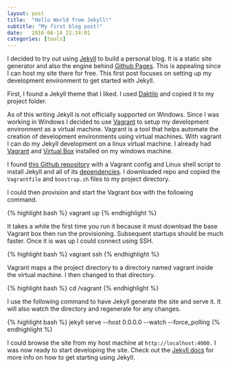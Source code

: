 ```yaml
---
layout: post
title:  "Hello World from Jekyll!"
subtitle: "My first blog post!"
date:   2016-06-14 22:34:01
categories: [tools]
---
```

I decided to try out using [Jekyll][jekyll] to build a personal blog. It is a static site generator and also the engine behind [Github Pages][gh-pages]. This is appealing since I can host my site there for free. This first post focuses on setting up my development environment to get started with Jekyll.

First, I found a Jekyll theme that I liked. I used [Daktilo](https://github.com/kronik3r/daktilo) and copied it to my project folder.

As of this writing Jekyll is not officially supported on Windows. Since I was working in Windows I decided to use [Vagrant][vagrant] to setup my development environment as a virtual machine. Vagrant is a tool that helps automate the creation of development environments using virtual machines. With vagrant I can do my Jekyll development on a linux virtual machine. I already had [Vagrant][vagrant] and [Virtual Box][vbox] installed on my windows machine. 

I found [this Github repository](https://github.com/jsturtevant/jekyll-vagrant) with a Vagrant config and Linux shell script to install Jekyll and all of its [dependencies][jekyll-install]. I downloaded repo and copied the `Vagrantfile` and `boostrap.sh` files to my project directory.

I could then provision and start the Vagrant box with the following command.

{% highlight bash %}
vagrant up
{% endhighlight %}

It takes a while the first time you run it because it must download the base Vagrant box then run the provisioning. Subsequent startups should be much faster. Once it is was up I could connect using SSH.

{% highlight bash %}
vagrant ssh
{% endhighlight %}

Vagrant maps a the project directory to a directory named vagrant inside the virtual machine. I then changed to that directory.

{% highlight bash %}
cd /vagrant
{% endhighlight %}

I use the following command to have Jekyll generate the site and serve it. It will also watch the directory and regenerate for any changes.  

{% highlight bash %}
jekyll serve --host 0.0.0.0 --watch --force_polling
{% endhighlight %}


I could browse the site from my host machine at `http://localhost:4000.` I was now ready to start developing the site. Check out the [Jekyll docs][jekyll] for more info on how to get starting using Jekyll. 

[jekyll]:      http://jekyllrb.com
[vagrant]:     https://www.vagrantup.com/
[gh-pages]:    https://pages.github.com/
[jekyll-install]: https://jekyllrb.com/docs/installation/
[jekyll-gh]:   https://github.com/jekyll/jekyll
[jekyll-help]: https://github.com/jekyll/jekyll-help
[vbox]: 		https://www.virtualbox.org/wiki/Downloads
